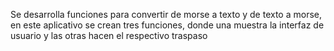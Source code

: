 Se desarrolla funciones para convertir de morse a texto y de texto a morse, en este aplicativo se crean tres funciones, donde una muestra la interfaz de usuario y las otras hacen el respectivo traspaso

